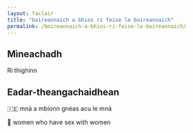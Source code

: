 ```yaml
---
layout: faclair
title: "boireannaich a bhios ri feise le boireannaich"
permalink: /boireannaich-a-bhios-ri-feise-le-boireannaich/
---
```


## Mìneachadh

Ri thighinn

## Eadar-theangachaidhean

&#x1f1ee;&#x1f1ea; mná a mbíonn gnéas acu le mná

&#x1f3f4;&#xe0067;&#xe0062;&#xe0065;&#xe006e;&#xe0067;&#xe007f; women who have sex with women